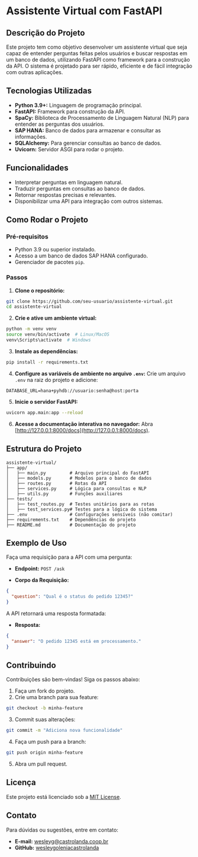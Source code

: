 # Assistente Virtual com FastAPI

## Descrição do Projeto
Este projeto tem como objetivo desenvolver um assistente virtual que seja capaz de entender perguntas feitas pelos usuários e buscar respostas em um banco de dados, utilizando FastAPI como framework para a construção da API. O sistema é projetado para ser rápido, eficiente e de fácil integração com outras aplicações.

## Tecnologias Utilizadas
- **Python 3.9+:** Linguagem de programação principal.
- **FastAPI:** Framework para construção da API.
- **SpaCy:** Biblioteca de Processamento de Linguagem Natural (NLP) para entender as perguntas dos usuários.
- **SAP HANA:** Banco de dados para armazenar e consultar as informações.
- **SQLAlchemy:** Para gerenciar consultas ao banco de dados.
- **Uvicorn:** Servidor ASGI para rodar o projeto.

## Funcionalidades
- Interpretar perguntas em linguagem natural.
- Traduzir perguntas em consultas ao banco de dados.
- Retornar respostas precisas e relevantes.
- Disponibilizar uma API para integração com outros sistemas.

## Como Rodar o Projeto

### Pré-requisitos
- Python 3.9 ou superior instalado.
- Acesso a um banco de dados SAP HANA configurado.
- Gerenciador de pacotes `pip`.

### Passos

1. **Clone o repositório:**
```bash
git clone https://github.com/seu-usuario/assistente-virtual.git
cd assistente-virtual
```

2. **Crie e ative um ambiente virtual:**
```bash
python -m venv venv
source venv/bin/activate  # Linux/MacOS
venv\Scripts\activate  # Windows
```

3. **Instale as dependências:**
```bash
pip install -r requirements.txt
```

4. **Configure as variáveis de ambiente no arquivo `.env`:**
Crie um arquivo `.env` na raiz do projeto e adicione:
```plaintext
DATABASE_URL=hana+pyhdb://usuario:senha@host:porta
```

5. **Inicie o servidor FastAPI:**
```bash
uvicorn app.main:app --reload
```

6. **Acesse a documentação interativa no navegador:**
Abra [http://127.0.0.1:8000/docs](http://127.0.0.1:8000/docs).

## Estrutura do Projeto
```plaintext
assistente-virtual/
├── app/
│   ├── main.py         # Arquivo principal do FastAPI
│   ├── models.py       # Modelos para o banco de dados
│   ├── routes.py       # Rotas da API
│   ├── services.py     # Lógica para consultas e NLP
│   ├── utils.py        # Funções auxiliares
├── tests/
│   ├── test_routes.py  # Testes unitários para as rotas
│   ├── test_services.py# Testes para a lógica do sistema
├── .env                # Configurações sensíveis (não comitar)
├── requirements.txt    # Dependências do projeto
├── README.md           # Documentação do projeto
```

## Exemplo de Uso

Faça uma requisição para a API com uma pergunta:

- **Endpoint:** `POST /ask`

- **Corpo da Requisição:**
```json
{
  "question": "Qual é o status do pedido 12345?"
}
```

A API retornará uma resposta formatada:

- **Resposta:**
```json
{
  "answer": "O pedido 12345 está em processamento."
}
```

## Contribuindo

Contribuições são bem-vindas! Siga os passos abaixo:

1. Faça um fork do projeto.
2. Crie uma branch para sua feature:
```bash
git checkout -b minha-feature
```
3. Commit suas alterações:
```bash
git commit -m "Adiciona nova funcionalidade"
```
4. Faça um push para a branch:
```bash
git push origin minha-feature
```
5. Abra um pull request.

## Licença

Este projeto está licenciado sob a [MIT License](LICENSE).

## Contato

Para dúvidas ou sugestões, entre em contato:

- **E-mail:** wesleyg@castrolanda.coop.br
- **GitHub:** [wesleygoleniacastrolanda](https://github.com/seu-usuario/assistente-virtual)

